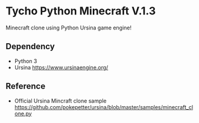 # Tycho Python Minecraft V.1.3

Minecraft clone using Python Ursina game engine!

## Dependency

- Python 3
- Ursina https://www.ursinaengine.org/

## Reference

- Official Ursina Mincraft clone sample https://github.com/pokepetter/ursina/blob/master/samples/minecraft_clone.py
